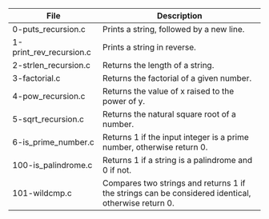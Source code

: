 | File                   | Description                                                |
|------------------------|------------------------------------------------------------|
| 0-puts_recursion.c     | Prints a string, followed by a new line.                   |
| 1-print_rev_recursion.c| Prints a string in reverse.                                |
| 2-strlen_recursion.c   | Returns the length of a string.                            |
| 3-factorial.c          | Returns the factorial of a given number.                   |
| 4-pow_recursion.c      | Returns the value of x raised to the power of y.           |
| 5-sqrt_recursion.c     | Returns the natural square root of a number.              |
| 6-is_prime_number.c    | Returns 1 if the input integer is a prime number, otherwise return 0. |
| 100-is_palindrome.c    | Returns 1 if a string is a palindrome and 0 if not.       |
| 101-wildcmp.c          | Compares two strings and returns 1 if the strings can be considered identical, otherwise return 0. |
